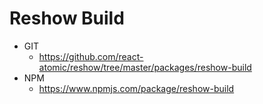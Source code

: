 Reshow Build 
===============

* GIT
   * https://github.com/react-atomic/reshow/tree/master/packages/reshow-build
* NPM
   * https://www.npmjs.com/package/reshow-build

